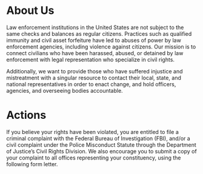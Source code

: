 # About Us

Law enforcement institutions in the United States are not subject to the same checks and balances as regular citizens. 
Practices such as qualified immunity and civil asset forfeiture have led to abuses of power by law enforcement agencies, including violence against citizens. 
Our mission is to connect civilians who have been harassed, abused, or detained by law enforcement with  legal representation who specialize in civil rights. 

Additionally, we want to provide those who have suffered injustice and mistreatment with a singular resource to contact their local, state, and national representatives in order to enact change, and hold officers, agencies, and overseeing bodies accountable.



# Actions

If you believe your rights have been violated, you are entitled to file a criminal complaint with the Federal Bureau of Investigation (FBI), and/or a civil complaint under the Police Misconduct Statute through the Department of Justice’s Civil Rights Division. 
We also encourage you to submit a copy of your complaint to all offices representing your constituency, using the following form letter.
 
